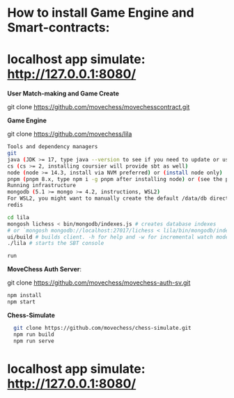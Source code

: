 # How to install Game Engine and Smart-contracts: 

# localhost app simulate: http://127.0.0.1:8080/

**User Match-making and Game Create**

git clone https://github.com/movechess/movechesscontract.git


**Game Engine**

git clone https://github.com/movechess/lila
  ```bash
Tools and dependency managers
git
java (JDK >= 17, type java --version to see if you need to update or use jenv if you need multiple jdk versions)
cs (cs >= 2, installing coursier will provide sbt as well)
node (node >= 14.3, install via NVM preferred) or (install node only)
pnpm (pnpm 8.x, type npm i -g pnpm after installing node) or (see the pnpm homepage)
Running infrastructure
mongodb (5.1 >= mongo >= 4.2, instructions, WSL2)
For WSL2, you might want to manually create the default /data/db directory and give ownership permissions to your user (sudo chown -R `id -un` /data/db). If sudo service mongod start does not work, you may want to open a terminal and run mongod as super-user.
redis

cd lila
mongosh lichess < bin/mongodb/indexes.js # creates database indexes
# or `mongosh mongodb://localhost:27017/lichess < lila/bin/mongodb/indexes.js` if you use docker
ui/build # builds client. -h for help and -w for incremental watch mode.
./lila # starts the SBT console

run
```
**MoveChess Auth Server**: 

git clone https://github.com/movechess/movechess-auth-sv.git
  ```bash 
  npm install
  npm start
```

**Chess-Simulate**
```bash 
  git clone https://github.com/movechess/chess-simulate.git
  npm run build
  npm run serve
```

# localhost app simulate: http://127.0.0.1:8080/

